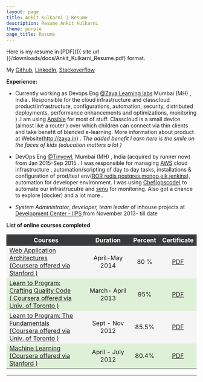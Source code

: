 ```yaml
---
layout: page
title: Ankit Kulkarni | Resume
description: Resume Ankit Kulkarni
theme: purple
page_title: Resume
---
```


Here is my resume in [PDF]({{ site.url }}/downloads/docs/Ankit_Kulkarni_Resume.pdf) format.

My [Github](https://github.com/Ankit-Kulkarni/), [LinkedIn](http://in.linkedin.com/pub/ankit-kulkarni/3b/455/552/), [Stackoverflow](http://stackoverflow.com/users/2397396/ankit-kulkarni)

**Experience:**

* Currently working as Devops Eng [@Zaya Learning labs](http://zaya.in/) Mumbai (MH) , India . Responsible for the cloud infrastructure and classcloud product(infrastructure, configurations, automation, security, distributed deployments, performance enhancements and optimizations, monitoring ) .I am using [Ansible](https://www.ansible.com/) for most of stuff.  Classcloud is a small device (almost like a router ) over which children can connect via thin clients and take benefit of blended e-learning. More information about product at Website(http://zaya.in) . *The added benefit I earn here is the smile on the faces of kids (education matters a lot )*

* ​DevOps Eng [@Tinyowl](https://runnr.in/), Mumbai (MH) , India (acquired by runner now) ​from Jan 2015­-Sep 2015 . I was responsible for managing [AWS](https://aws.amazon.com/) cloud infrastructure , automation/scripting of day to day tasks, installations & configuration of prod/test env([ROR](http://rubyonrails.org/),[redis](http://redis.io/),[postgres](https://www.postgresql.org/),[mongo](https://www.mongodb.com/),[elk](https://www.elastic.co/webinars/introduction-elk-stack),[jenkins](https://jenkins.io/)), automation for developer environment. I  was using [Chef(opscode)](https://www.chef.io/chef/) to automate our infrastrucutre and [senu](https://sensuapp.org/) for monitoring. Also got a chance to explore [docker] and a lot more .

* *System Administrator, developer, team leader* of inhouse projects at [Development Center - IIPS ](http://iips.edu.in/dc_website/index.php) from November 2013- till date


**List of online courses completed**

<table class="table table-responsive table-hover">
  <thead class="thead-inverse" style="color: #fff;background-color: #373a3c;">
    <tr>
      <th>Courses</th>
      <th style="text-align: center">Duration</th>
      <th style="text-align: center">Percent</th>
      <th style="text-align: center">Certificate</th>
    </tr>
  </thead>
  <tbody>
    <tr style="background-color:#f5f5f5;">
      <td><a href="https://www.coursera.org/course/webapplications">Web Application Architectures<br>(Coursera offered via Stanford )</a></td>
      <td style="text-align: center">April-May 2014</td>
      <td style="text-align: center">80 %</td>
      <td style="text-align: center"><a href="https://drive.google.com/file/d/0B9Wf2ueFSE67ZEJ1TTFaZ0FJbUk/view?usp=sharing">PDF</a></td>
    </tr>
    <tr style="background-color:#dff0d8;">
      <td><a href="https://www.coursera.org/course/programming2">Learn to Program: Crafting Quality Code<br>( Coursera offered via Univ. of Toronto )</a></td>
      <td style="text-align: center">March- April 2013</td>
      <td style="text-align: center">95%</td>
      <td style="text-align: center"><a href="https://drive.google.com/file/d/0B9Wf2ueFSE67b19Oc0RFUXZoeUk/view?usp=sharing">PDF</a></td>
    </tr>
    <tr style="background-color:#f5f5f5;">
      <td><a href="https://www.coursera.org/course/programming1">Learn to Program: The Fundamentals<br>(Coursera offered via Univ. of Toronto )</a></td>
      <td style="text-align: center">Sept - Nov 2012</td>
      <td style="text-align: center">85.5%</td>
      <td style="text-align: center"><a href="https://drive.google.com/file/d/0B9Wf2ueFSE67cVNNMWZRanVQOHM/view?usp=sharing">PDF</a></td>
    </tr>
    <tr style="background-color:#dff0d8;">
      <td><a href="https://www.coursera.org/course/ml">Machine Learning<br>(Coursera offered via Stanford )</a></td>
      <td style="text-align: center">April - July 2012</td>
      <td style="text-align: center">80.4%</td>
      <td style="text-align: center"><a href="https://drive.google.com/file/d/0B9Wf2ueFSE67MS1iQUczZVlVdUE/view?usp=sharing">PDF</a></td>
    </tr>
  </tbody>
</table>


<hr>
